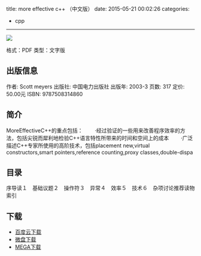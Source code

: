 title: more effective c++ （中文版）
date: 2015-05-21 00:02:26
categories:
  - cpp
---

![](http://img3.douban.com/lpic/s1483794.jpg)

格式：PDF
类型：文字版

<!--more-->

## 出版信息 ##

作者: Scott meyers 
出版社: 中国电力出版社
出版年: 2003-3
页数: 317
定价: 50.00元
ISBN: 9787508314860

## 简介 ##

MoreEffectiveC++的重点包括：
　　·经过验证的一些用来改善程序效率的方法，包括尖锐而犀利地检验C++语言特性所带来的时间和空间上的成本
　　·广泛描述C++专家所使用的高阶技术，包括placement new,virtual constructors,smart pointers,reference counting,proxy classes,double-dispa

## 目录 ##

序导读１　基础议题２　操作符３　异常４　效率５　技术６　杂项讨论推荐读物索引

## 下载 ##

+ [百度云下载](http://pan.baidu.com/s/1ntl6Zmp)
+ [微盘下载](http://vdisk.weibo.com/s/aADaW4YREXBJf)
+ [MEGA下载](https://mega.co.nz/#!CNM1EKCZ!cbyIhevF1N3jXUtc5yHD7vvvyymkR4-rxLjeIGPI4LI)